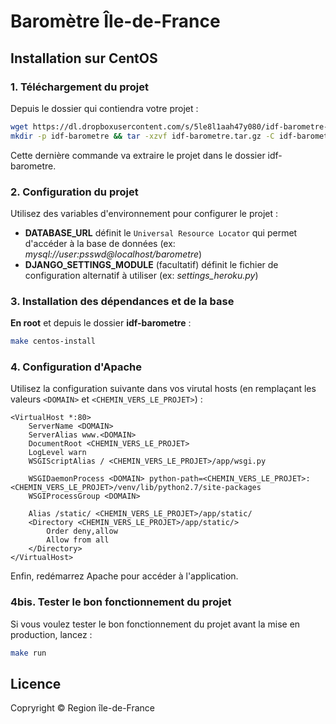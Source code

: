 # Baromètre Île-de-France

## Installation sur CentOS

### 1. Téléchargement du projet

Depuis le dossier qui contiendra votre projet :

```bash
wget https://dl.dropboxusercontent.com/s/5le8l1aah47y080/idf-barometre-1385733476.tar.gz -O idf-barometre.tar.gz
mkdir -p idf-barometre && tar -xzvf idf-barometre.tar.gz -C idf-barometre
```

Cette dernière commande va extraire le projet dans le dossier idf-barometre.

### 2. Configuration du projet
Utilisez des variables d'environnement pour configurer le projet :

* **DATABASE_URL** définit le `Universal Resource Locator` qui permet d'accéder à la base de données (ex: *mysql://user:psswd@localhost/barometre*)
* **DJANGO\_SETTINGS\_MODULE** (facultatif) définit le fichier de configuration alternatif à utiliser (ex: *settings_heroku.py*)


### 3. Installation des dépendances et de la base

**En root** et depuis le dossier **idf-barometre**  :

```bash
make centos-install
```

### 4. Configuration d'Apache

Utilisez la configuration suivante dans vos virutal hosts (en remplaçant les valeurs ```<DOMAIN>``` et ```<CHEMIN_VERS_LE_PROJET>```) :

    <VirtualHost *:80>
        ServerName <DOMAIN>
        ServerAlias www.<DOMAIN>
        DocumentRoot <CHEMIN_VERS_LE_PROJET>
        LogLevel warn
        WSGIScriptAlias / <CHEMIN_VERS_LE_PROJET>/app/wsgi.py

        WSGIDaemonProcess <DOMAIN> python-path=<CHEMIN_VERS_LE_PROJET>:<CHEMIN_VERS_LE_PROJET>/venv/lib/python2.7/site-packages
        WSGIProcessGroup <DOMAIN>

        Alias /static/ <CHEMIN_VERS_LE_PROJET>/app/static/
        <Directory <CHEMIN_VERS_LE_PROJET>/app/static/>
            Order deny,allow
            Allow from all
        </Directory>
    </VirtualHost>

Enfin, redémarrez Apache pour accéder à l'application.

### 4bis. Tester le bon fonctionnement du projet

Si vous voulez tester le bon fonctionnement du projet avant la mise en production, lancez :

```bash
make run
```

## Licence
Copryright © Region île-de-France

